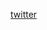 [twitter](https://img.shields.io/twitter/url?style=social&url=https%3A%2F%2Ftwitter.com%2Frofidoang12%3Ft%3D-qStrHtHf89EGWM8Lrh5vw%26s%3D09)
